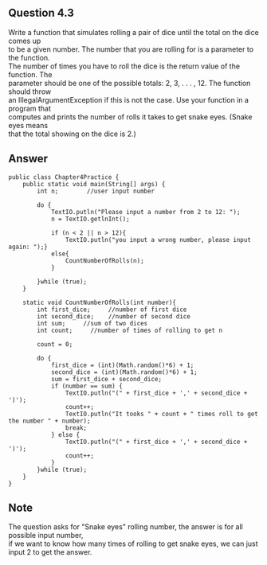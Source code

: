 ## Question 4.3

Write a function that simulates rolling a pair of dice until the total on the dice comes up<br/>
to be a given number. The number that you are rolling for is a parameter to the function.<br/>
The number of times you have to roll the dice is the return value of the function. The<br/>
parameter should be one of the possible totals: 2, 3, . . . , 12. The function should throw<br/>
an IllegalArgumentException if this is not the case. Use your function in a program that<br/>
computes and prints the number of rolls it takes to get snake eyes. (Snake eyes means<br/>
that the total showing on the dice is 2.) <br/>

## Answer
```
public class Chapter4Practice {
    public static void main(String[] args) {
        int n;        //user input number

        do {
            TextIO.putln("Please input a number from 2 to 12: ");
            n = TextIO.getlnInt();

            if (n < 2 || n > 12){
                TextIO.putln("you input a wrong number, please input again: ");}
            else{
                CountNumberOfRolls(n);
            }

        }while (true);
    }

    static void CountNumberOfRolls(int number){
        int first_dice;     //number of first dice
        int second_dice;    //number of second dice
        int sum;     //sum of two dices
        int count;     //number of times of rolling to get n

        count = 0;

        do {
            first_dice = (int)(Math.random()*6) + 1;
            second_dice = (int)(Math.random()*6) + 1;
            sum = first_dice + second_dice;
            if (number == sum) {
                TextIO.putln("(" + first_dice + ',' + second_dice + ')');
                count++;
                TextIO.putln("It tooks " + count + " times roll to get the number " + number);
                break;
            } else {
                TextIO.putln("(" + first_dice + ',' + second_dice + ')');
                count++;
            }
        }while (true);
    }
}
```

## Note
The question asks for "Snake eyes" rolling number, the answer is for all possible input number, <br/>
if we want to know how many times of rolling to get snake eyes, we can just input 2 to get the answer.
